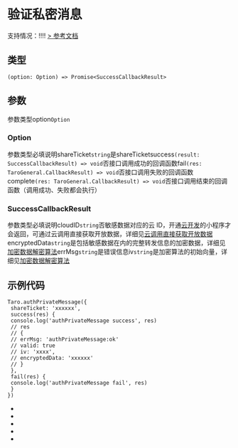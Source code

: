 # 验证私密消息
支持情况：!!!!
[> 参考文档
](https://developers.weixin.qq.com/miniprogram/dev/api/share/wx.authPrivateMessage.html)
## 类型[​](authPrivateMessage.html#类型)
```tsx
(option: Option) => Promise<SuccessCallbackResult>
```

## 参数[​](authPrivateMessage.html#参数)
参数类型option`Option`
### Option[​](authPrivateMessage.html#option)
参数类型必填说明shareTicket`string`是shareTicketsuccess`(result: SuccessCallbackResult) => void`否接口调用成功的回调函数fail`(res: TaroGeneral.CallbackResult) => void`否接口调用失败的回调函数complete`(res: TaroGeneral.CallbackResult) => void`否接口调用结束的回调函数（调用成功、失败都会执行）
### SuccessCallbackResult[​](authPrivateMessage.html#successcallbackresult)
参数类型必填说明cloudID`string`否敏感数据对应的云 ID，开通[云开发](https://developers.weixin.qq.com/miniprogram/dev/wxcloud/basis/getting-started.html)的小程序才会返回，可通过云调用直接获取开放数据，详细见[云调用直接获取开放数据](https://developers.weixin.qq.com/miniprogram/dev/framework/open-ability/signature.html#method-cloud)encryptedData`string`是包括敏感数据在内的完整转发信息的加密数据，详细见[加密数据解密算法](https://developers.weixin.qq.com/miniprogram/dev/framework/open-ability/signature.html)errMsg`string`是错误信息iv`string`是加密算法的初始向量，详细见[加密数据解密算法](https://developers.weixin.qq.com/miniprogram/dev/framework/open-ability/signature.html)
## 示例代码[​](authPrivateMessage.html#示例代码)
```tsx
Taro.authPrivateMessage({
 shareTicket: 'xxxxxx',
 success(res) {
 console.log('authPrivateMessage success', res)
 // res
 // {
 // errMsg: 'authPrivateMessage:ok'
 // valid: true
 // iv: 'xxxx',
 // encryptedData: 'xxxxxx'
 // }
 },
 fail(res) {
 console.log('authPrivateMessage fail', res)
 }
})
```

- 
- 

- 
- 

-
